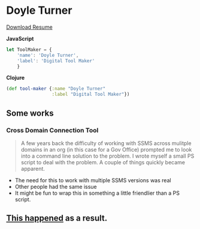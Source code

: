 # Doyle Turner
[Download Resume](http://doyleturner.net/DoyleTurner.pdf)

**JavaScript**
```javascript
let ToolMaker = {
    'name': 'Doyle Turner',
    'label': 'Digital Tool Maker'
    }
```

**Clojure**
```clojure
(def tool-maker {:name "Doyle Turner"
                 :label "Digital Tool Maker"})
```

## Some works
### Cross Domain Connection Tool
> A few years back the difficulty of working with SSMS across mulitple domains in an org (in this case for a Gov Office) prompted me to look into a command line solution to the problem. I wrote myself a small PS script to deal with the problem. A couple of things quickly became apparent.

- The need for this to work with multiple SSMS versions was real
- Other people had the same issue
- It might be fun to wrap this in something a little friendlier than a PS script.

[This happened](https://github.com/doymturner/CrossDomainConnectionTool) as a result.
---
